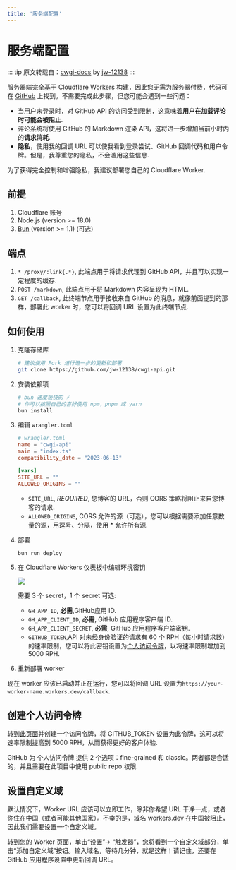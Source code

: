 ```yaml
---
title: '服务端配置'
---
```


# 服务端配置

::: tip 原文转载自：[cwgi-docs](https://cwgi-docs.jw1.dev/) by [jw-12138](https://github.com/jw-12138)
:::

服务器端完全基于 Cloudflare Workers 构建，因此您无需为服务器付费，代码可在 [GitHub](https://github.com/jw-12138/cwgi-api) 上找到。不需要完成此步骤，但您可能会遇到一些问题：

- 当用户未登录时，对 GitHub API 的访问受到限制，这意味着**用户在加载评论时可能会被阻止**.
- 评论系统将使用 GitHub 的 Markdown 渲染 API，这将进一步增加当前小时内的**请求消耗**.
- **隐私**，使用我的回调 URL 可以使我看到登录尝试、GitHub 回调代码和用户令牌。但是，我尊重您的隐私，不会滥用这些信息.

为了获得完全控制和增强隐私，我建议部署您自己的 Cloudflare Worker.

## 前提

1. Cloudflare 账号
2. Node.js (version >= 18.0)
3. [Bun](https://bun.sh) (version >= 1.1) (可选)

## 端点

1. `* /proxy/:link{.*}`, 此端点用于将请求代理到 GitHub API，并且可以实现一定程度的缓存.
2. `POST /markdown`, 此端点用于将 Markdown 内容呈现为 HTML.
3. `GET /callback`, 此终端节点用于接收来自 GitHub 的消息，就像前面提到的那样，部署此 worker 时，您可以将回调 URL 设置为此终端节点.

## 如何使用

1. 克隆存储库

   ```bash
   # 建议使用 Fork 进行进一步的更新和部署
   git clone https://github.com/jw-12138/cwgi-api.git
   ```

2. 安装依赖项

   ```bash
   # bun 速度极快的 ⚡️
   # 你可以按照自己的喜好使用 npm，pnpm 或 yarn
   bun install 
   ```

3. 编辑 `wrangler.toml`

    ```toml
    # wrangler.toml
    name = "cwgi-api"
    main = "index.ts"
    compatibility_date = "2023-06-13"

    [vars]
    SITE_URL = ""
    ALLOWED_ORIGINS = ""
    ```
  
    - `SITE_URL`, _REQUIRED_, 您博客的 URL，否则 CORS 策略将阻止来自您博客的请求.
    - `ALLOWED_ORIGINS`, CORS 允许的源（可选），您可以根据需要添加任意数量的源，用逗号、分隔，使用 * 允许所有源.

4. 部署

   ```bash
   bun run deploy
   ```

5. 在 Cloudflare Workers 仪表板中编辑环境密钥

   ![](https://blog-r2.jw1.dev/Zjequ8swKA3ZxBNI.webp)

   需要 3 个 secret，1 个 secret 可选:

   - `GH_APP_ID`, **必需**,GitHub应用 ID.
   - `GH_APP_CLIENT_ID`, **必需**, GitHub 应用程序客户端 ID.
   - `GH_APP_CLIENT_SECRET`, **必需**, GitHub 应用程序客户端密钥.
   - `GITHUB_TOKEN`,API 对未经身份验证的请求有 60 个 RPH（每小时请求数）的速率限制，您可以将此密钥设置为[个人访问令牌](https://github.com/settings/tokens?type=beta)，以将速率限制增加到 5000 RPH.

6. 重新部署 worker

现在 worker 应该已启动并正在运行，您可以将回调 URL 设置为`https://your-worker-name.workers.dev/callback`.

## 创建个人访问令牌

转到[此页面](https://github.com/settings/tokens?type=beta)并创建一个访问令牌，将 GITHUB_TOKEN 设置为此令牌，这可以将速率限制提高到 5000 RPH，从而获得更好的客户体验.

GitHub 为 个人访问令牌 提供 2 个选项：fine-grained 和 classic。两者都是合适的，并且需要在此项目中使用 public repo 权限.

## 设置自定义域

默认情况下，Worker URL 应该可以立即工作，除非你希望 URL 干净一点，或者你住在中国（或者可能其他国家）。不幸的是，域名 workers.dev 在中国被阻止，因此我们需要设置一个自定义域。

转到您的 Worker 页面，单击“设置”-> “触发器”，您将看到一个自定义域部分，单击“添加自定义域”按钮。输入域名，等待几分钟，就是这样！请记住，还要在 GitHub 应用程序设置中更新回调 URL。




